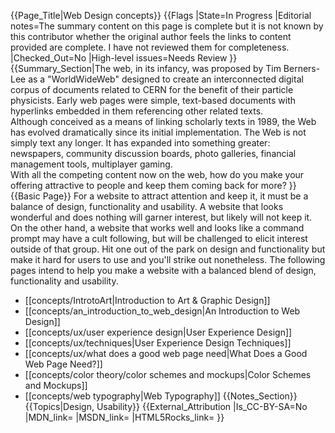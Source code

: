 {{Page_Title|Web Design concepts}}
{{Flags
|State=In Progress
|Editorial notes=The summary content on this page is complete but it is not known by this contributor whether the original author feels the links to content provided are complete.  I have not reviewed them for completeness.
|Checked_Out=No
|High-level issues=Needs Review
}}
{{Summary_Section|The web, in its infancy, was proposed by Tim Berners-Lee as a "WorldWideWeb" designed to create an interconnected digital corpus of documents related to CERN for the benefit of their particle physicists.  Early web pages were simple, text-based documents with hyperlinks embedded in them referencing other related texts.  
Although conceived as a means of linking scholarly texts in 1989, the Web has evolved dramatically since its initial implementation.  The Web is not simply text any longer.  It has expanded into something greater: newspapers, community discussion boards, photo galleries, financial management tools, multiplayer gaming.  
With all the competing content now on the web, how do you make your offering attractive to people and keep them coming back for more?
}}
{{Basic Page}}
For a website to attract attention and keep it, it must be a balance of design, functionality and usability. A website that looks wonderful and does nothing will garner interest, but likely will not keep it.  On the other hand, a website that works well and looks like a command prompt may have a cult following, but will be challenged to elicit interest outside of that group.  Hit one out of the park on design and functionality but make it hard for users to use and you'll strike out nonetheless.
The following pages intend to help you make a website with a balanced blend of design, functionality and usability.
* [[concepts/IntrotoArt|Introduction to Art & Graphic Design]]
* [[concepts/an_introduction_to_web_design|An Introduction to Web Design]]
* [[concepts/ux/user experience design|User Experience Design]]
* [[concepts/ux/techniques|User Experience Design Techniques]]
* [[concepts/ux/what does a good web page need|What Does a Good Web Page Need?]]
* [[concepts/color theory/color schemes and mockups|Color Schemes and Mockups]]
* [[concepts/web typography|Web Typography]]
{{Notes_Section}}
{{Topics|Design, Usability}}
{{External_Attribution
|Is_CC-BY-SA=No
|MDN_link=
|MSDN_link=
|HTML5Rocks_link=
}}